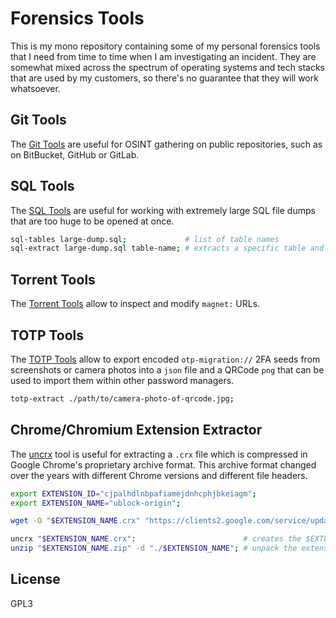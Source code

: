 
# Forensics Tools

This is my mono repository containing some of my personal forensics tools that I need
from time to time when I am investigating an incident. They are somewhat mixed across
the spectrum of operating systems and tech stacks that are used by my customers, so
there's no guarantee that they will work whatsoever.


## Git Tools

The [Git Tools](./git-tools) are useful for OSINT gathering on public repositories,
such as on BitBucket, GitHub or GitLab.

## SQL Tools

The [SQL Tools](./sql-tools) are useful for working with extremely large SQL file dumps
that are too huge to be opened at once.

```bash
sql-tables large-dump.sql;             # list of table names
sql-extract large-dump.sql table-name; # extracts a specific table and its data
```

## Torrent Tools

The [Torrent Tools](./torrent-tools) allow to inspect and modify `magnet:` URLs.

## TOTP Tools

The [TOTP Tools](totp-tools) allow to export encoded `otp-migration://` 2FA seeds
from screenshots or camera photos into a `json` file and a QRCode `png` that can
be used to import them within other password managers.

```bash
totp-extract ./path/to/camera-photo-of-qrcode.jpg;
```

## Chrome/Chromium Extension Extractor

The [uncrx](./uncrx) tool is useful for extracting a `.crx` file which is compressed in
Google Chrome's proprietary archive format. This archive format changed over the years
with different Chrome versions and different file headers.

```bash
export EXTENSION_ID="cjpalhdlnbpafiamejdnhcphjbkeiagm";
export EXTENSION_NAME="ublock-origin";

wget -O "$EXTENSION_NAME.crx" "https://clients2.google.com/service/update2/crx?response=redirect&acceptformat=crx2,crx3&prodversion=100&x=id%3D$EXTENSION_ID%26uc";

uncrx "$EXTENSION_NAME.crx":                        # creates the $EXTENSION_NAME.zip file in the same folder
unzip "$EXTENSION_NAME.zip" -d "./$EXTENSION_NAME"; # unpack the extension, so that it can be loaded in Developer Mode
```


## License

GPL3

